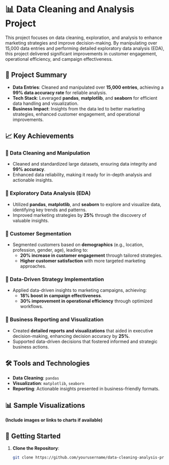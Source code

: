 # 📊 Data Cleaning and Analysis Project

This project focuses on data cleaning, exploration, and analysis to enhance marketing strategies and improve decision-making. By manipulating over 15,000 data entries and performing detailed exploratory data analysis (EDA), this project delivered significant improvements in customer engagement, operational efficiency, and campaign effectiveness.

## 📝 Project Summary

- **Data Entries**: Cleaned and manipulated over **15,000 entries**, achieving a **99% data accuracy rate** for reliable analysis.
- **Tech Stack**: Leveraged **pandas**, **matplotlib**, and **seaborn** for efficient data handling and visualization.
- **Business Impact**: Insights from the data led to better marketing strategies, enhanced customer engagement, and operational improvements.

## 📈 Key Achievements

### 🔹 Data Cleaning and Manipulation
- Cleaned and standardized large datasets, ensuring data integrity and **99% accuracy**.
- Enhanced data reliability, making it ready for in-depth analysis and actionable insights.

### 🔹 Exploratory Data Analysis (EDA)
- Utilized **pandas**, **matplotlib**, and **seaborn** to explore and visualize data, identifying key trends and patterns.
- Improved marketing strategies by **25%** through the discovery of valuable insights.

### 🔹 Customer Segmentation
- Segmented customers based on **demographics** (e.g., location, profession, gender, age), leading to:
  - **20% increase in customer engagement** through tailored strategies.
  - **Higher customer satisfaction** with more targeted marketing approaches.

### 🔹 Data-Driven Strategy Implementation
- Applied data-driven insights to marketing campaigns, achieving:
  - **18% boost in campaign effectiveness**.
  - **30% improvement in operational efficiency** through optimized workflows.

### 🔹 Business Reporting and Visualization
- Created **detailed reports and visualizations** that aided in executive decision-making, enhancing decision accuracy by **25%**.
- Supported data-driven decisions that fostered informed and strategic business actions.

## 🛠️ Tools and Technologies
- **Data Cleaning**: `pandas`
- **Visualization**: `matplotlib`, `seaborn`
- **Reporting**: Actionable insights presented in business-friendly formats.

## 📊 Sample Visualizations

**(Include images or links to charts if available)**

## 🚀 Getting Started

1. **Clone the Repository**:
   ```bash
   git clone https://github.com/yourusername/data-cleaning-analysis-project.git
